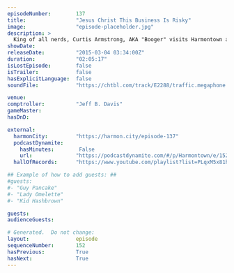 ```yaml
---
episodeNumber:        137
title:                "Jesus Christ This Business Is Risky"
image:                "episode-placeholder.jpg"
description: >
  King of all nerds, Curtis Armstrong, AKA "Booger" visits Harmontown and apparently never has played a role-playing game before and then completely crushes it in Shadowrun.
showDate:             
releaseDate:          "2015-03-04 03:34:00Z"
duration:             "02:05:17"
isLostEpisode:        false
isTrailer:            false
hasExplicitLanguage:  false
soundFile:            "https://chtbl.com/track/E2288/traffic.megaphone.fm/STA2761155168.mp3?updated=1562025727"

venue:                
comptroller:          "Jeff B. Davis"
gameMaster:           
hasDnD:               

external:
  harmonCity:         "https://harmon.city/episode-137"
  podcastDynamite:
    hasMinutes:        False
    url:              "https://podcastdynamite.com/#/p/Harmontown/e/152/137"
  hallOfRecords:      "https://www.youtube.com/playlist?list=PLqxM5x81hNOY4I7nOWL5E7nb8cx7JMs8g"

## Example of how to add guests: ##
#guests:
#- "Guy Pancake"
#- "Lady Omelette"
#- "Kid Hashbrown"

guests:
audienceGuests:

# Generated.  Do not change:
layout:               episode
sequenceNumber:       152
hasPrevious:          True
hasNext:              True
---
```


<!-- The episode description will be rendered here -->
<!-- Add your content below here -->

